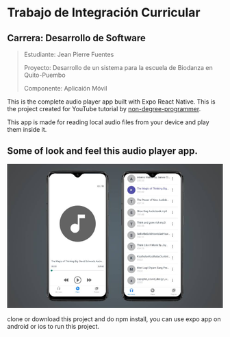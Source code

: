 # Trabajo de Integración Curricular
## Carrera: Desarrollo de Software
> Estudiante: Jean Pierre Fuentes
> 
> Proyecto: Desarrollo de un sistema para la escuela de Biodanza en Quito-Puembo
> 
> Componente: Aplicaión Móvil


This is the complete audio player app built with Expo React Native. This is the project created for YouTube tutorial by [non-degree-programmer](https://www.youtube.com/channel/UCiTUxayvzwCn9qStZYK07zg).

This app is made for reading local audio files from your device and play them inside it.

## Some of look and feel this audio player app.

![Audio Player](./images/player-image.jpg)

clone or download this project and do npm install, you can use expo app on android or ios to run this project.
